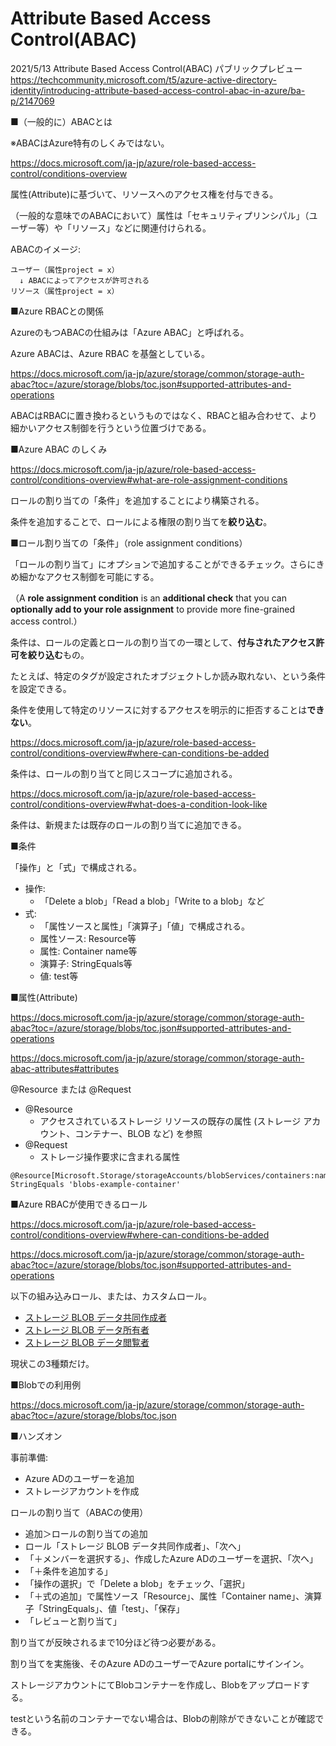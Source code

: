 # Attribute Based Access Control(ABAC)

2021/5/13 Attribute Based Access Control(ABAC) パブリックプレビュー https://techcommunity.microsoft.com/t5/azure-active-directory-identity/introducing-attribute-based-access-control-abac-in-azure/ba-p/2147069

■（一般的に）ABACとは

※ABACはAzure特有のしくみではない。

https://docs.microsoft.com/ja-jp/azure/role-based-access-control/conditions-overview

属性(Attribute)に基づいて、リソースへのアクセス権を付与できる。

（一般的な意味でのABACにおいて）属性は「セキュリティプリンシパル」（ユーザー等）や「リソース」などに関連付けられる。


ABACのイメージ:
```
ユーザー（属性project = x）
  ↓ ABACによってアクセスが許可される
リソース（属性project = x）
```


■Azure RBACとの関係

AzureのもつABACの仕組みは「Azure ABAC」と呼ばれる。

Azure ABACは、Azure RBAC を基盤としている。

https://docs.microsoft.com/ja-jp/azure/storage/common/storage-auth-abac?toc=/azure/storage/blobs/toc.json#supported-attributes-and-operations

ABACはRBACに置き換わるというものではなく、RBACと組み合わせて、より細かいアクセス制御を行うという位置づけである。

■Azure ABAC のしくみ

https://docs.microsoft.com/ja-jp/azure/role-based-access-control/conditions-overview#what-are-role-assignment-conditions

ロールの割り当ての「条件」を追加することにより構築される。

条件を追加することで、ロールによる権限の割り当てを**絞り込む**。

■ロール割り当ての「条件」（role assignment conditions）

「ロールの割り当て」にオプションで追加することができるチェック。さらにきめ細かなアクセス制御を可能にする。

（A **role assignment condition** is an **additional check** that you can **optionally add to your role assignment** to provide more fine-grained access control.）

条件は、ロールの定義とロールの割り当ての一環として、**付与されたアクセス許可を絞り込む**もの。

たとえば、特定のタグが設定されたオブジェクトしか読み取れない、という条件を設定できる。

条件を使用して特定のリソースに対するアクセスを明示的に拒否することは**できない**。

https://docs.microsoft.com/ja-jp/azure/role-based-access-control/conditions-overview#where-can-conditions-be-added

条件は、ロールの割り当てと同じスコープに追加される。

https://docs.microsoft.com/ja-jp/azure/role-based-access-control/conditions-overview#what-does-a-condition-look-like

条件は、新規または既存のロールの割り当てに追加できる。

■条件

「操作」と「式」で構成される。

- 操作: 
  - 「Delete a blob」「Read a blob」「Write to a blob」など
- 式:
  - 「属性ソースと属性」「演算子」「値」で構成される。
  - 属性ソース: Resource等
  - 属性: Container name等
  - 演算子: StringEquals等
  - 値: test等

■属性(Attribute)

https://docs.microsoft.com/ja-jp/azure/storage/common/storage-auth-abac?toc=/azure/storage/blobs/toc.json#supported-attributes-and-operations

https://docs.microsoft.com/ja-jp/azure/storage/common/storage-auth-abac-attributes#attributes

@Resource または @Request

- @Resource
  - アクセスされているストレージ リソースの既存の属性 (ストレージ アカウント、コンテナー、BLOB など) を参照
- @Request
  - ストレージ操作要求に含まれる属性

```
@Resource[Microsoft.Storage/storageAccounts/blobServices/containers:name] StringEquals 'blobs-example-container'
```

■Azure RBACが使用できるロール

https://docs.microsoft.com/ja-jp/azure/role-based-access-control/conditions-overview#where-can-conditions-be-added

https://docs.microsoft.com/ja-jp/azure/storage/common/storage-auth-abac?toc=/azure/storage/blobs/toc.json#supported-attributes-and-operations

以下の組み込みロール、または、カスタムロール。

- [ストレージ BLOB データ共同作成者](https://docs.microsoft.com/ja-jp/azure/role-based-access-control/built-in-roles#storage-blob-data-contributor)
- [ストレージ BLOB データ所有者](https://docs.microsoft.com/ja-jp/azure/role-based-access-control/built-in-roles#storage-blob-data-owner)
- [ストレージ BLOB データ閲覧者](https://docs.microsoft.com/ja-jp/azure/role-based-access-control/built-in-roles#storage-blob-data-reader)

現状この3種類だけ。

■Blobでの利用例

https://docs.microsoft.com/ja-jp/azure/storage/common/storage-auth-abac?toc=/azure/storage/blobs/toc.json

■ハンズオン

事前準備: 
- Azure ADのユーザーを追加
- ストレージアカウントを作成

ロールの割り当て（ABACの使用）

- 追加＞ロールの割り当ての追加
- ロール「ストレージ BLOB データ共同作成者」、「次へ」
- 「＋メンバーを選択する」、作成したAzure ADのユーザーを選択、「次へ」
- 「＋条件を追加する」
- 「操作の選択」で「Delete a blob」をチェック、「選択」
- 「＋式の追加」で属性ソース「Resource」、属性「Container name」、演算子「StringEquals」、値「test」、「保存」
- 「レビューと割り当て」

割り当てが反映されるまで10分ほど待つ必要がある。

割り当てを実施後、そのAzure ADのユーザーでAzure portalにサインイン。

ストレージアカウントにてBlobコンテナーを作成し、Blobをアップロードする。

testという名前のコンテナーでない場合は、Blobの削除ができないことが確認できる。


